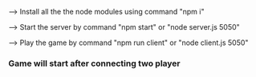 
--> Install all the the node modules using command "npm i"

--> Start the server by command "npm start" or "node server.js 5050"

--> Play the game by command "npm run client" or "node client.js 5050"

### Game will start after connecting two player
